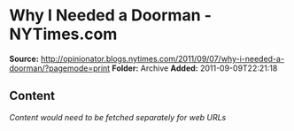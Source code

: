 # Why I Needed a Doorman - NYTimes.com

**Source:** http://opinionator.blogs.nytimes.com/2011/09/07/why-i-needed-a-doorman/?pagemode=print
**Folder:** Archive
**Added:** 2011-09-09T22:21:18




## Content
*Content would need to be fetched separately for web URLs*

